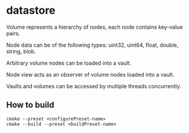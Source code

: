 # datastore

Volume represents a hierarchy of nodes, each node contains key-value pairs.

Node data can be of the following types: uint32, uint64, float, double, string, blob.

Arbitrary volume nodes can be loaded into a vault.

Node view acts as an observer of volume nodes loaded into a vault.

Vaults and volumes can be accessed by multiple threads concurrently.

## How to build

```
cmake --preset <configurePreset-name>
cmake --build --preset <buildPreset-name>
```